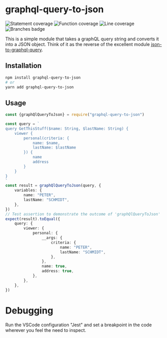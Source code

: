 graphql-query-to-json
=====================


![Statement coverage](https://img.shields.io/endpoint?url=https%3A%2F%2F30d15c83-919d-4ca2-bda8-408fae98ad27.trayapp.io%2Fstatements)
![Function coverage](https://img.shields.io/endpoint?url=https%3A%2F%2F30d15c83-919d-4ca2-bda8-408fae98ad27.trayapp.io%2Ffunctions)
![Line coverage](https://img.shields.io/endpoint?url=https%3A%2F%2F30d15c83-919d-4ca2-bda8-408fae98ad27.trayapp.io%2Flines)
![Branches badge](https://img.shields.io/endpoint?url=https%3A%2F%2F30d15c83-919d-4ca2-bda8-408fae98ad27.trayapp.io%2Fbranches)

This is a simple module that takes a graphQL query string and converts it into a JSON object. Think of it as the reverse of the excellent module [json-to-graphql-query](https://www.npmjs.com/package/json-to-graphql-query).

## Installation

```sh
npm install graphql-query-to-json
# or
yarn add graphql-query-to-json
```

## Usage

```ts
const {graphQlQueryToJson} = require("graphql-query-to-json")

const query = `
query GetThisStuff($name: String, $lastName: String) {
    viewer {
        personal(criteria: {
            name: $name,
            lastName: $lastName
        }) {
            name
            address
        }
    }
}
`
const result = graphQlQueryToJson(query, {
    variables: {
        name: "PETER",
        lastName: "SCHMIDT",
    },
})
// Test assertion to demonstrate the outcome of 'graphQlQueryToJson'
expect(result).toEqual({
    query: {
        viewer: {
            personal: {
                __args: {
                    criteria: {
                        name: "PETER",
                        lastName: "SCHMIDT",
                    },
                },
                name: true,
                address: true,
            },
        },
    },
})
```

# Debugging
Run the VSCode configuration "Jest" and set a breakpoint in the code wherever you feel the need to inspect.
